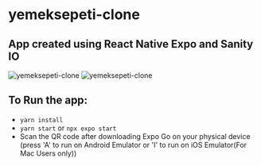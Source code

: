 # yemeksepeti-clone

## App created using React Native Expo and Sanity IO

![yemeksepeti-clone](https://res.cloudinary.com/dqoijovud/image/upload/v1668781678/ys-mockup-1_p5v4y2.png)
![yemeksepeti-clone](https://res.cloudinary.com/dqoijovud/image/upload/v1668781678/ys-mockup-1_p5v4y2.png)

## To Run the app:

- `yarn install`
- `yarn start` or `npx expo start`
- Scan the QR code after downloading Expo Go on your physical device (press 'A' to run on Android Emulator or 'I' to run on iOS Emulator(For Mac Users only))
